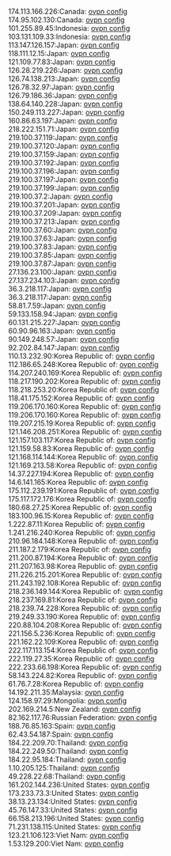174.113.166.226:Canada: [ovpn config](vpn/174_113_166_226.ovpn)  
174.95.102.130:Canada: [ovpn config](vpn/174_95_102_130.ovpn)  
101.255.89.45:Indonesia: [ovpn config](vpn/101_255_89_45.ovpn)  
103.131.109.33:Indonesia: [ovpn config](vpn/103_131_109_33.ovpn)  
113.147.126.157:Japan: [ovpn config](vpn/113_147_126_157.ovpn)  
118.111.12.15:Japan: [ovpn config](vpn/118_111_12_15.ovpn)  
121.109.77.83:Japan: [ovpn config](vpn/121_109_77_83.ovpn)  
126.28.219.226:Japan: [ovpn config](vpn/126_28_219_226.ovpn)  
126.74.138.213:Japan: [ovpn config](vpn/126_74_138_213.ovpn)  
126.78.32.97:Japan: [ovpn config](vpn/126_78_32_97.ovpn)  
126.79.186.36:Japan: [ovpn config](vpn/126_79_186_36.ovpn)  
138.64.140.228:Japan: [ovpn config](vpn/138_64_140_228.ovpn)  
150.249.113.227:Japan: [ovpn config](vpn/150_249_113_227.ovpn)  
160.86.63.197:Japan: [ovpn config](vpn/160_86_63_197.ovpn)  
218.222.151.71:Japan: [ovpn config](vpn/218_222_151_71.ovpn)  
219.100.37.119:Japan: [ovpn config](vpn/219_100_37_119.ovpn)  
219.100.37.120:Japan: [ovpn config](vpn/219_100_37_120.ovpn)  
219.100.37.159:Japan: [ovpn config](vpn/219_100_37_159.ovpn)  
219.100.37.192:Japan: [ovpn config](vpn/219_100_37_192.ovpn)  
219.100.37.196:Japan: [ovpn config](vpn/219_100_37_196.ovpn)  
219.100.37.197:Japan: [ovpn config](vpn/219_100_37_197.ovpn)  
219.100.37.199:Japan: [ovpn config](vpn/219_100_37_199.ovpn)  
219.100.37.2:Japan: [ovpn config](vpn/219_100_37_2.ovpn)  
219.100.37.201:Japan: [ovpn config](vpn/219_100_37_201.ovpn)  
219.100.37.209:Japan: [ovpn config](vpn/219_100_37_209.ovpn)  
219.100.37.213:Japan: [ovpn config](vpn/219_100_37_213.ovpn)  
219.100.37.60:Japan: [ovpn config](vpn/219_100_37_60.ovpn)  
219.100.37.63:Japan: [ovpn config](vpn/219_100_37_63.ovpn)  
219.100.37.83:Japan: [ovpn config](vpn/219_100_37_83.ovpn)  
219.100.37.85:Japan: [ovpn config](vpn/219_100_37_85.ovpn)  
219.100.37.87:Japan: [ovpn config](vpn/219_100_37_87.ovpn)  
27.136.23.100:Japan: [ovpn config](vpn/27_136_23_100.ovpn)  
27.137.234.103:Japan: [ovpn config](vpn/27_137_234_103.ovpn)  
36.3.218.117:Japan: [ovpn config](vpn/36_3_218_117.ovpn)  
36.3.218.117:Japan: [ovpn config](vpn/36_3_218_117.ovpn)  
58.81.7.59:Japan: [ovpn config](vpn/58_81_7_59.ovpn)  
59.133.158.94:Japan: [ovpn config](vpn/59_133_158_94.ovpn)  
60.131.215.227:Japan: [ovpn config](vpn/60_131_215_227.ovpn)  
60.90.96.163:Japan: [ovpn config](vpn/60_90_96_163.ovpn)  
90.149.248.57:Japan: [ovpn config](vpn/90_149_248_57.ovpn)  
92.202.84.147:Japan: [ovpn config](vpn/92_202_84_147.ovpn)  
110.13.232.90:Korea Republic of: [ovpn config](vpn/110_13_232_90.ovpn)  
112.186.65.248:Korea Republic of: [ovpn config](vpn/112_186_65_248.ovpn)  
114.207.240.169:Korea Republic of: [ovpn config](vpn/114_207_240_169.ovpn)  
118.217.190.202:Korea Republic of: [ovpn config](vpn/118_217_190_202.ovpn)  
118.218.253.20:Korea Republic of: [ovpn config](vpn/118_218_253_20.ovpn)  
118.41.175.152:Korea Republic of: [ovpn config](vpn/118_41_175_152.ovpn)  
119.206.170.160:Korea Republic of: [ovpn config](vpn/119_206_170_160.ovpn)  
119.206.170.160:Korea Republic of: [ovpn config](vpn/119_206_170_160.ovpn)  
119.207.215.19:Korea Republic of: [ovpn config](vpn/119_207_215_19.ovpn)  
121.146.208.251:Korea Republic of: [ovpn config](vpn/121_146_208_251.ovpn)  
121.157.103.117:Korea Republic of: [ovpn config](vpn/121_157_103_117.ovpn)  
121.159.58.83:Korea Republic of: [ovpn config](vpn/121_159_58_83.ovpn)  
121.168.114.144:Korea Republic of: [ovpn config](vpn/121_168_114_144.ovpn)  
121.169.213.58:Korea Republic of: [ovpn config](vpn/121_169_213_58.ovpn)  
14.37.227.194:Korea Republic of: [ovpn config](vpn/14_37_227_194.ovpn)  
14.6.141.165:Korea Republic of: [ovpn config](vpn/14_6_141_165.ovpn)  
175.112.239.191:Korea Republic of: [ovpn config](vpn/175_112_239_191.ovpn)  
175.117.172.176:Korea Republic of: [ovpn config](vpn/175_117_172_176.ovpn)  
180.68.27.25:Korea Republic of: [ovpn config](vpn/180_68_27_25.ovpn)  
183.100.96.15:Korea Republic of: [ovpn config](vpn/183_100_96_15.ovpn)  
1.222.87.11:Korea Republic of: [ovpn config](vpn/1_222_87_11.ovpn)  
1.241.216.240:Korea Republic of: [ovpn config](vpn/1_241_216_240.ovpn)  
210.96.184.148:Korea Republic of: [ovpn config](vpn/210_96_184_148.ovpn)  
211.187.2.179:Korea Republic of: [ovpn config](vpn/211_187_2_179.ovpn)  
211.200.87.194:Korea Republic of: [ovpn config](vpn/211_200_87_194.ovpn)  
211.207.163.98:Korea Republic of: [ovpn config](vpn/211_207_163_98.ovpn)  
211.226.215.201:Korea Republic of: [ovpn config](vpn/211_226_215_201.ovpn)  
211.243.192.108:Korea Republic of: [ovpn config](vpn/211_243_192_108.ovpn)  
218.236.149.144:Korea Republic of: [ovpn config](vpn/218_236_149_144.ovpn)  
218.237.169.81:Korea Republic of: [ovpn config](vpn/218_237_169_81.ovpn)  
218.239.74.228:Korea Republic of: [ovpn config](vpn/218_239_74_228.ovpn)  
219.249.33.190:Korea Republic of: [ovpn config](vpn/219_249_33_190.ovpn)  
220.88.104.208:Korea Republic of: [ovpn config](vpn/220_88_104_208.ovpn)  
221.156.5.236:Korea Republic of: [ovpn config](vpn/221_156_5_236.ovpn)  
221.162.22.109:Korea Republic of: [ovpn config](vpn/221_162_22_109.ovpn)  
222.117.113.154:Korea Republic of: [ovpn config](vpn/222_117_113_154.ovpn)  
222.119.27.35:Korea Republic of: [ovpn config](vpn/222_119_27_35.ovpn)  
222.233.66.198:Korea Republic of: [ovpn config](vpn/222_233_66_198.ovpn)  
58.143.224.82:Korea Republic of: [ovpn config](vpn/58_143_224_82.ovpn)  
61.76.7.28:Korea Republic of: [ovpn config](vpn/61_76_7_28.ovpn)  
14.192.211.35:Malaysia: [ovpn config](vpn/14_192_211_35.ovpn)  
124.158.97.29:Mongolia: [ovpn config](vpn/124_158_97_29.ovpn)  
202.169.214.5:New Zealand: [ovpn config](vpn/202_169_214_5.ovpn)  
82.162.117.76:Russian Federation: [ovpn config](vpn/82_162_117_76.ovpn)  
188.76.85.163:Spain: [ovpn config](vpn/188_76_85_163.ovpn)  
62.43.54.187:Spain: [ovpn config](vpn/62_43_54_187.ovpn)  
184.22.209.70:Thailand: [ovpn config](vpn/184_22_209_70.ovpn)  
184.22.249.50:Thailand: [ovpn config](vpn/184_22_249_50.ovpn)  
184.22.95.184:Thailand: [ovpn config](vpn/184_22_95_184.ovpn)  
1.10.205.125:Thailand: [ovpn config](vpn/1_10_205_125.ovpn)  
49.228.22.68:Thailand: [ovpn config](vpn/49_228_22_68.ovpn)  
161.202.144.236:United States: [ovpn config](vpn/161_202_144_236.ovpn)  
173.233.73.3:United States: [ovpn config](vpn/173_233_73_3.ovpn)  
38.13.23.134:United States: [ovpn config](vpn/38_13_23_134.ovpn)  
45.76.147.33:United States: [ovpn config](vpn/45_76_147_33.ovpn)  
66.158.213.196:United States: [ovpn config](vpn/66_158_213_196.ovpn)  
71.231.138.115:United States: [ovpn config](vpn/71_231_138_115.ovpn)  
123.21.106.123:Viet Nam: [ovpn config](vpn/123_21_106_123.ovpn)  
1.53.129.200:Viet Nam: [ovpn config](vpn/1_53_129_200.ovpn)  
